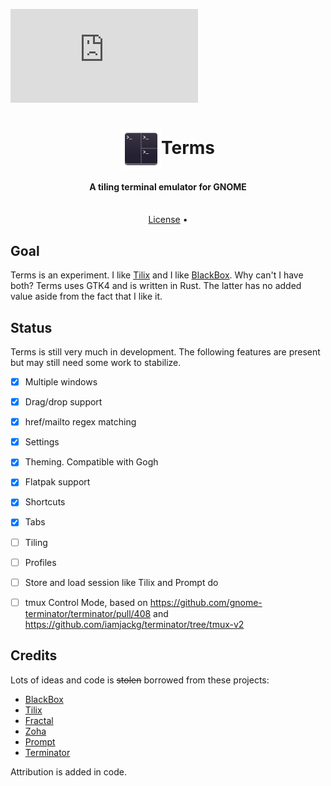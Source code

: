 ![Matrix](https://img.shields.io/matrix/terms%3Amatrix.org)

<div align="center">
  <h1><img src="./data/icons/io.github.vhdirk.Terms.svg" height="64" style="vertical-align: middle" />Terms</h1>

  <h4>A tiling terminal emulator for GNOME</h4>
  <p>
    <!-- <a href="#features">Features</a> •
    <a href="#install">Install</a> •
    <a href="#gallery">Gallery</a> •
    <a href="./CHANGELOG.md">Changelog</a> -->
    <br/>
    <!-- <a href="https://github.com/vhdirk/terms/-/wikis/home">Wiki</a> • -->
    <a href="./LICENSE">License</a> •
    <!-- <a href="./CONTRIBUTING.md">Contributing</a> -->
  </p>
  <p>
  </p>

</div>


<!-- <div align="center">

![Main window](data/resources/screenshots/screenshot1.png "Main window")
</div> -->

## Goal

Terms is an experiment. I like [Tilix][Tilix] and I like [BlackBox]. Why can't I have both?
Terms uses GTK4 and is written in Rust. The latter has no added value aside from the fact that I like it.

## Status

Terms is still very much in development. The following features are present but may still need some work to stabilize.

- [x] Multiple windows
- [x] Drag/drop support
- [x] href/mailto regex matching
- [x] Settings
- [x] Theming. Compatible with Gogh
- [x] Flatpak support
- [x] Shortcuts
- [x] Tabs
- [ ] Tiling
- [ ] Profiles
- [ ] Store and load session like Tilix and Prompt do
- [ ] tmux Control Mode, based on <https://github.com/gnome-terminator/terminator/pull/408> and <https://github.com/iamjackg/terminator/tree/tmux-v2>


<!-- ## Building the project

Make sure you have `flatpak` and `flatpak-builder` installed. Then run the commands below. Replace `io.github.vhdirk.Terms` with the value you entered during project creation. Please note that these commands are just for demonstration purposes. Normally this would be handled by your IDE, such as GNOME Builder or VS Code with the Flatpak extension.

```
flatpak install org.gnome.Sdk//44 org.freedesktop.Sdk.Extension.rust-stable//22.08 org.gnome.Platform//43
flatpak-builder --user flatpak_app build-aux/io.github.vhdirk.Terms.Devel.json
```

## Running the project

Once the project is build, run the command below. Replace Replace `io.github.vhdirk.Terms` and `<project_name>` with the values you entered during project creation. Please note that these commands are just for demonstration purposes. Normally this would be handled by your IDE, such as GNOME Builder or VS Code with the Flatpak extension.

```
flatpak-builder --run flatpak_app build-aux/io.github.vhdirk.Terms.Devel.json <project_name>
``` -->

## Credits

Lots of ideas and code is ~~stolen~~ borrowed from these projects:

- [BlackBox]
- [Tilix]
- [Fractal]
- [Zoha]
- [Prompt]
- [Terminator]

Attribution is added in code.

[BlackBox]: https://gitlab.gnome.org/raggesilver/blackbox
[Tilix]: https://github.com/gnunn1/tilix
[Fractal]: https://gitlab.gnome.org/World/fractal
[Zoha]: https://github.com/hkoosha/zoha4
[Prompt]: https://gitlab.gnome.org/chergert/prompt
[Terminator]: https://github.com/gnome-terminator/terminator
